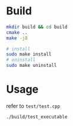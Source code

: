 
# Build 

```bash
mkdir build && cd build
cmake ..
make -j8

# install
sudo make install
# uninstall
sudo make uninstall
```

# Usage
refer to `test/test.cpp`
```bash
./build/test_executable
```